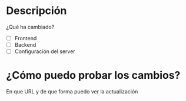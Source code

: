 # Descripción
¿Qué ha cambiado?
- [ ] Frontend
- [ ] Backend
- [ ] Configuración del server

# ¿Cómo puedo probar los cambios?
En que URL y de que forma puedo ver la actualización

